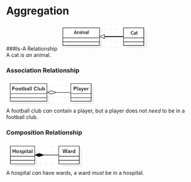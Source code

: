 Aggregation
====

###Is-A Relationship
![An is-a relationship](is-a.png)
<br>
A cat *is an* animal.

### Association Relationship
![An association relationship](association.png)
<br>
A football club *can* contain a player, but a player does not *need* to be in a football club.

### Composition Relationship
![A composition relationship](composition.png)
<br>
A hospital *can* have wards, a ward *must* be in a hospital.